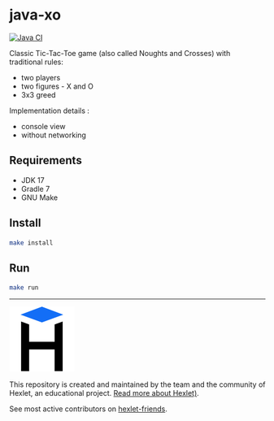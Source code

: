 # java-xo

[![Java CI](https://github.com/hexlet-components/java-xo/actions/workflows/main.yml/badge.svg)](https://github.com/hexlet-components/java-xo/actions/workflows/main.yml)

Classic Tic-Tac-Toe game (also called Noughts and Crosses) with traditional rules:

* two players
* two figures - X and O
* 3x3 greed

Implementation details :

* console view
* without networking

## Requirements

* JDK 17
* Gradle 7
* GNU Make

## Install

```bash
make install
```

## Run

```bash
make run
```

---

[![Hexlet Ltd. logo](https://raw.githubusercontent.com/Hexlet/assets/master/images/hexlet_logo128.png)](https://hexlet.io?utm_source=github&utm_medium=link&utm_campaign=java-javalin-blog)

This repository is created and maintained by the team and the community of Hexlet, an educational project. [Read more about Hexlet)](https://hexlet.io?utm_source=github&utm_medium=link&utm_campaign=java-xo).

See most active contributors on [hexlet-friends](https://friends.hexlet.io/).
